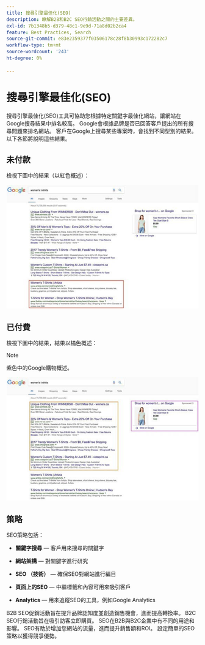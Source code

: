 ```yaml
---
title: 搜尋引擎最佳化(SEO)
description: 瞭解B2B和B2C SEO行銷活動之間的主要差異。
exl-id: 7b1348b5-d379-48c1-9e9d-71a8d02b2ca4
feature: Best Practices, Search
source-git-commit: e83e2359377f03506178c28f8b30993c172282c7
workflow-type: tm+mt
source-wordcount: '243'
ht-degree: 0%

---
```


# 搜尋引擎最佳化(SEO)

搜尋引擎最佳化(SEO)工具可協助您根據特定關鍵字最佳化網站，讓網站在Google搜尋結果中排名較高。 Google會根據品牌是否已回答客戶提出的所有搜尋問題來排名網站。 客戶在Google上搜尋某些專案時，會找到不同型別的結果。 以下各節將說明這些結果。

## 未付款

檢視下圖中的結果（以紅色概述）：

![未支付的SEO Google搜尋結果](../../assets/playbooks/seo-unpaid.png)

## 已付費

檢視下圖中的結果，結果以橘色概述：

>[!NOTE]
>
>紫色中的Google購物概述。

![付費SEO Google搜尋結果](../../assets/playbooks/seo-paid.png)

## 策略

SEO策略包括：

- **關鍵字搜尋** — 客戶用來搜尋的關鍵字

- **網站架構** — 對關鍵字進行研究

- **SEO （技術）** — 確保SEO對網站進行編目

- **頁面上的SEO** — 中繼標籤和內容可用來吸引客戶

- **Analytics** — 用來追蹤SEO的工具，例如Google Analytics

B2B SEO促銷活動旨在提升品牌認知度並創造銷售機會，進而提高轉換率。 B2C SEO行銷活動旨在吸引訪客立即購買。 SEO在B2B與B2C企業中有不同的用途和影響。 SEO有助於增加您網站的流量，進而提升銷售額和ROI。 設定簡單的SEO策略以獲得競爭優勢。
